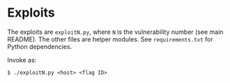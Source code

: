 # Exploits

The exploits are `exploitN.py`, where `N` is the vulnerability number (see main README).
The other files are helper modules.
See `requirements.txt` for Python dependencies.

Invoke as:

```
$ ./exploitN.py <host> <flag ID>
```
